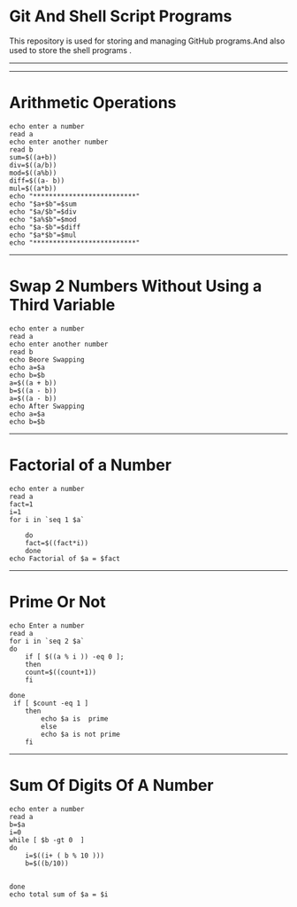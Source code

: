 # Git And Shell Script Programs
This repository is used for storing and managing GitHub programs.And also used to store the shell programs . 
**********************************************
**********************************************
 # Arithmetic Operations
```shell
echo enter a number
read a
echo enter another number
read b
sum=$((a+b))
div=$((a/b))
mod=$((a%b))
diff=$((a- b))
mul=$((a*b))
echo "**************************"
echo "$a+$b"=$sum
echo "$a/$b"=$div
echo "$a%$b"=$mod
echo "$a-$b"=$diff
echo "$a*$b"=$mul
echo "**************************"

```
*********************************************************
# Swap 2 Numbers Without Using a Third Variable
``` shell
echo enter a number
read a
echo enter another number
read b
echo Beore Swapping
echo a=$a
echo b=$b
a=$((a + b))
b=$((a - b))
a=$((a - b))
echo After Swapping
echo a=$a
echo b=$b
```
*******************************************************
# Factorial of a Number
``` shell
echo enter a number
read a
fact=1
i=1
for i in `seq 1 $a`

	do
	fact=$((fact*i))
	done
echo Factorial of $a = $fact
```
***********************************************************
# Prime Or Not 
``` shell
echo Enter a number
read a
for i in `seq 2 $a`
do
	if [ $((a % i )) -eq 0 ];
	then
	count=$((count+1))
	fi

done
 if [ $count -eq 1 ] 
	then
		echo $a is  prime
		else
		echo $a is not prime
	fi
```
***********************************************************
# Sum Of Digits Of A Number
```shell
echo enter a number
read a
b=$a
i=0
while [ $b -gt 0  ]
do
	i=$((i+ ( b % 10 )))
	b=$((b/10))

	
done
echo total sum of $a = $i

```
